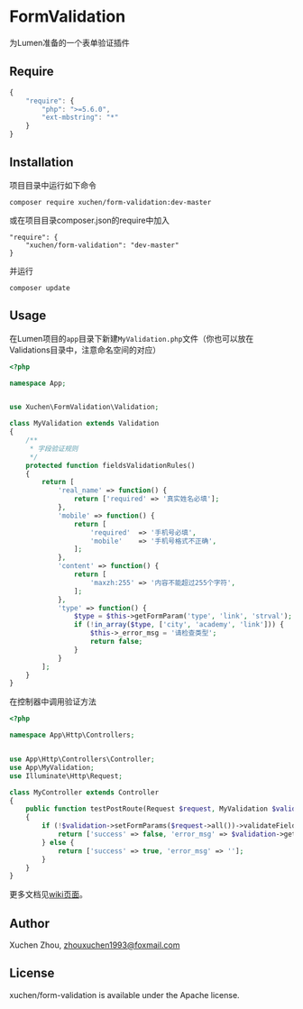 # FormValidation

为Lumen准备的一个表单验证插件

## Require

``` javascript
{
    "require": {
        "php": ">=5.6.0",
        "ext-mbstring": "*"
    }
}
```

## Installation

项目目录中运行如下命令

```
composer require xuchen/form-validation:dev-master
```

或在项目目录composer.json的require中加入

```
"require": {
    "xuchen/form-validation": "dev-master"
}
```

并运行

```
composer update
```

## Usage

在Lumen项目的`app`目录下新建`MyValidation.php`文件（你也可以放在Validations目录中，注意命名空间的对应）

``` php
<?php

namespace App;


use Xuchen\FormValidation\Validation;

class MyValidation extends Validation
{
    /**
     * 字段验证规则
     */
    protected function fieldsValidationRules()
    {
        return [
            'real_name' => function() {
                return ['required' => '真实姓名必填'];
            },
            'mobile' => function() {
                return [
                    'required'  => '手机号必填',
                    'mobile'    => '手机号格式不正确',
                ];
            },
            'content' => function() {
                return [
                    'maxzh:255' => '内容不能超过255个字符',
                ];
            },
            'type' => function() {
                $type = $this->getFormParam('type', 'link', 'strval');
                if (!in_array($type, ['city', 'academy', 'link'])) {
                    $this->_error_msg = '请检查类型';
                    return false;
                }
            }
        ];
    }
}

```

在控制器中调用验证方法

``` php
<?php

namespace App\Http\Controllers;


use App\Http\Controllers\Controller;
use App\MyValidation;
use Illuminate\Http\Request;

class MyController extends Controller
{
    public function testPostRoute(Request $request, MyValidation $validation)
    {
        if (!$validation->setFormParams($request->all())->validateFields()) {
            return ['success' => false, 'error_msg' => $validation->getErrorMsg()];
        } else {
            return ['success' => true, 'error_msg' => ''];
        }
    }
}
```

更多文档见[wiki页面](https://github.com/BarnettZhou/FormValidation/wiki)。

## Author

Xuchen Zhou, [zhouxuchen1993@foxmail.com](mailto:zhouxuchen1993@foxmail.com)

## License

xuchen/form-validation is available under the Apache license.
